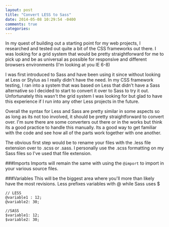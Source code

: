 ```yaml
---
layout: post
title: "Convert LESS to Sass"
date: 2014-05-08 10:29:54 -0400
comments: true
categories:
---
```


In my quest of building out a starting point for my web projects, I researched and tested out quite a bit of the CSS frameworks out there. I was looking for a grid system that would be pretty straightforward for me to pick up and be as universal as possible for responsive and different browsers environments (I'm looking at you IE 6-8)

I was first introduced to Sass and have been using it since without looking at Less or Stylus as I really didn't have the need. In my CSS framework testing, I ran into a system that was based on Less that didn't have a Sass alternative so I decided to start to convert it over to Sass to try it out. Unfortunately this wasn't the grid system I was looking for but glad to have this experience if I run into any other Less projects in the future.
<!--more-->
Overall the syntax for Less and Sass are pretty similar in some aspects so as long as its not too involved, it should be pretty straightforward to convert over. I'm sure there are some converters out there or in the works but think its a good practice to handle this manually. Its a good way to get familiar with the code and see how all of the parts work together with one another.

The obvious first step would be to rename your files with the .less file extension over to .scss or .sass. I personally use the .scss formatting on my Sass files so I've used that file extension.

###Imports
Imports will remain the same with using the `@import` to import in your various source files.

###Variables
This will be the biggest area where you'll more than likely have the most revisions. Less prefixes variables with @ while Sass uses $

``` [title]
// LESS
@variable1 : 12;
@variable2: 30;

//SASS
$variable1: 12;
$variable2: 30;

```
